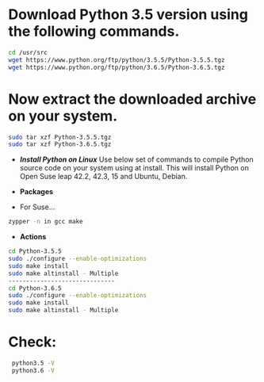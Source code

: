 # Download Python 3.5 version using the following commands.
```bash
cd /usr/src
wget https://www.python.org/ftp/python/3.5.5/Python-3.5.5.tgz
wget https://www.python.org/ftp/python/3.6.5/Python-3.6.5.tgz
```
# Now extract the downloaded archive on your system.
```bash
sudo tar xzf Python-3.5.5.tgz
sudo tar xzf Python-3.6.5.tgz
```
- ***Install Python on Linux***
Use below set of commands to compile Python source code on your system using at install. This will install Python on Open Suse leap 42.2, 42.3, 15 and Ubuntu, Debian.


- **Packages**
- For Suse...
```bash
zypper -n in gcc make
```

- **Actions**
```bash
cd Python-3.5.5
sudo ./configure --enable-optimizations
sudo make install
sudo make altinstall - Multiple
------------------------------
cd Python-3.6.5
sudo ./configure --enable-optimizations
sudo make install
sudo make altinstall - Multiple

```
# Check:

```bash
 python3.5 -V
 python3.6 -V
```
